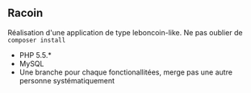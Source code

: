 ## Racoin

Réalisation d'une application de type leboncoin-like. Ne pas oublier de `composer install`
* PHP 5.5.*
* MySQL
* Une branche pour chaque fonctionallitées, merge pas une autre personne systématiquement
